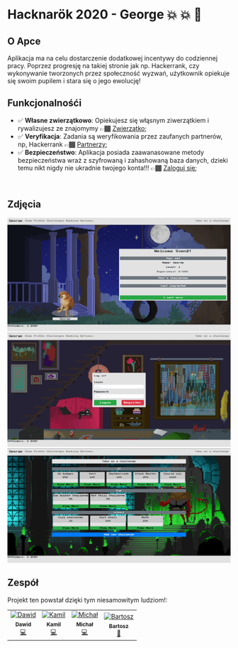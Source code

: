 # Hacknarök 2020 - George :boom: :boom: :star2:


## O Apce
Aplikacja ma na celu dostarczenie dodatkowej incentywy do codziennej pracy. Poprzez progresję na takiej stronie jak np. Hackerrank, czy wykonywanie tworzonych przez społeczność wyzwań, użytkownik opiekuje się swoim pupilem i stara się o jego ewolucję!

## Funkcjonalnośći

- ✅ **Własne zwierzątkowo**: Opiekujesz się włąsnym ziwerzątkiem i rywalizujesz ze znajomymy 👉🏾 [Zwierzątko](http://localhost:3000/logowanie);
- ✅ **Veryfikacja**: Zadania są weryfikowania przez zaufanych partnerów, np, Hackerrank 👉🏾 [Partnerzy](https://www.hackerrank.com/);
- ✅ **Bezpieczeństwo**: Aplikacja posiada zaawanasowane metody bezpieczeństwa wraż z szyfrowaną i zahashowaną baza danych, dzieki temu nikt nigdy nie ukradnie twojego konta!!! 👉🏾 [Zaloguj się](http://localhost:3000/logowanie);

<br/>

## Zdjęcia
<img src="screenshots/ss1.png" width="600">
<img src="screenshots/ss2.png" width="600">
<img src="screenshots/ss3.png" width="600">


## Zespół

Projekt ten powstał dzięki tym niesamowitym ludziom!:


<table>
  <tr>
    <td align="center"><a href="https://github.com/Meqeq"><img src="https://avatars0.githubusercontent.com/u/26548476?s=400&v=4" width="100px;" alt="Dawid"/><br /><sub><b>Dawid</b></sub></a><br /><a href="https://github.com/Meqeq"title="Code">💻</a></td>
    <td align="center"><a href="https://github.com/FEJTWOW"><img src="https://avatars0.githubusercontent.com/u/56774884?s=400&u=b73042d659b90918ae9e084048f96bc6157a8cec&v=4" width="100px;" alt="Kamil"/><br /><sub><b>Kamil</b></sub></a><br /><a href="https://github.com/pedrojsn96"title="Code">💻</a></td>
     <td align="center"><a href="https://github.com/howkymike"><img src="https://avatars3.githubusercontent.com/u/34208123?s=400&u=ceb63bf7bcf152b08a55bb21075187e43cdaa2a8&v=4" width="100px;" alt="Michał"/><br /><sub><b>Michał</b></sub></a><br /><a href="https://github.com/howkymike"title="Code">💻</a></td>
    <td align="center"><a href="https://github.com/userbakoo"><img src="https://avatars3.githubusercontent.com/u/65188803?s=400&v=4" width="100px;" alt="Bartosz"/><br /><sub><b>Bartosz</b></sub></a><br /><a href="https://github.com/userbakoo"title="Design">🎨</a></td>
  </tr>
</table>
